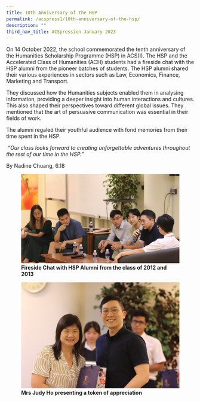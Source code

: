 ```yaml
---
title: 10th Anniversary of the HSP
permalink: /acspress1/10th-anniversary-of-the-hsp/
description: ""
third_nav_title: ACSpression January 2023
---
```

On 14 October 2022, the school commemorated the tenth anniversary of the Humanities Scholarship Programme (HSP) in ACS(I).&nbsp;The HSP and the Accelerated Class of Humanities (ACH) students had a fireside chat with the HSP alumni from&nbsp;the pioneer batches of students. The HSP alumni&nbsp;shared their various experiences in sectors such as Law, Economics, Finance, Marketing and&nbsp;Transport.

They discussed how the Humanities subjects enabled them in analysing information, providing a deeper insight into human interactions and cultures. This also shaped their perspectives toward&nbsp;different global issues. They mentioned that the art of persuasive communication was essential in their fields of work.

The alumni regaled their youthful audience&nbsp;with fond memories from their time spent in the HSP.

&nbsp;_“Our class looks forward to creating unforgettable adventures throughout the rest of our time in the HSP.”_

By Nadine Chuang, 6.18


<figure>
<img src="/images/Picture13.jpg">
<figcaption> <strong>Fireside Chat with HSP Alumni from the class of 2012 and 2013</strong> </figcaption>
</figure>

<figure>
<img src="/images/Picture14.jpg">
<figcaption> <strong>Mrs Judy Ho presenting a token of appreciation </strong> </figcaption>
</figure>